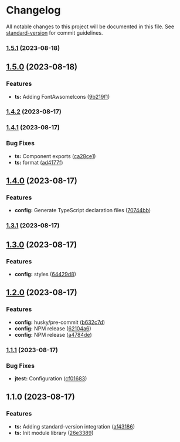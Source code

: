 # Changelog

All notable changes to this project will be documented in this file. See [standard-version](https://github.com/conventional-changelog/standard-version) for commit guidelines.

### [1.5.1](https://github.com/jonmatum/my-react-library/compare/v1.5.0...v1.5.1) (2023-08-18)

## [1.5.0](https://github.com/jonmatum/my-react-library/compare/v1.4.2...v1.5.0) (2023-08-18)


### Features

* **ts:** Adding FontAwsomeIcons ([9b219f1](https://github.com/jonmatum/my-react-library/commit/9b219f1a3cfee91d2ca641ff53a09faf8748791d))

### [1.4.2](https://github.com/jonmatum/my-react-library/compare/v1.4.1...v1.4.2) (2023-08-17)

### [1.4.1](https://github.com/jonmatum/my-react-library/compare/v1.4.0...v1.4.1) (2023-08-17)


### Bug Fixes

* **ts:** Component exports ([ca28ce1](https://github.com/jonmatum/my-react-library/commit/ca28ce10f072832231dec2d35b104bef041820a9))
* **ts:** format ([ad4177f](https://github.com/jonmatum/my-react-library/commit/ad4177f04660b8056274952d46a803e9f22f5a84))

## [1.4.0](https://github.com/jonmatum/my-react-library/compare/v1.3.1...v1.4.0) (2023-08-17)


### Features

* **config:** Generate TypeScript declaration files ([70744bb](https://github.com/jonmatum/my-react-library/commit/70744bbf0b67f3d10e6a85ddc95cdb11ba35b8c0))

### [1.3.1](https://github.com/jonmatum/my-react-library/compare/v1.3.0...v1.3.1) (2023-08-17)

## [1.3.0](https://github.com/jonmatum/my-react-library/compare/v1.2.0...v1.3.0) (2023-08-17)


### Features

* **config:** styles ([64429d8](https://github.com/jonmatum/my-react-library/commit/64429d8425699c144d71cfae9ffa9fbd6becfd30))

## [1.2.0](https://github.com/jonmatum/my-react-library/compare/v1.1.1...v1.2.0) (2023-08-17)


### Features

* **config:** husky/pre-commit ([b632c7d](https://github.com/jonmatum/my-react-library/commit/b632c7d7c3fa6c7032cefa687067a985d4006554))
* **config:** NPM release ([62104a6](https://github.com/jonmatum/my-react-library/commit/62104a6e44c7cdfe25f9f2bdde0bfab8da2a782d))
* **config:** NPM release ([a4784de](https://github.com/jonmatum/my-react-library/commit/a4784de80b794acdd7c216b9fb5abf680029f0ed))

### [1.1.1](https://github.com/jonmatum/my-react-library/compare/v1.1.0...v1.1.1) (2023-08-17)


### Bug Fixes

* **jtest:** Configuration ([cf01683](https://github.com/jonmatum/my-react-library/commit/cf0168374c4a3f2d14a9f4e18fa63b51c06cd8d6))

## 1.1.0 (2023-08-17)


### Features

* **ts:** Adding standard-version integration ([af43186](https://github.com/jonmatum/my-react-library/commit/af43186f91ec17322ad03206f3df442ce07a6200))
* **ts:** Init module library ([26e3389](https://github.com/jonmatum/my-react-library/commit/26e3389b88a5bd2cf168f805b4d71122b5dd17a6))
